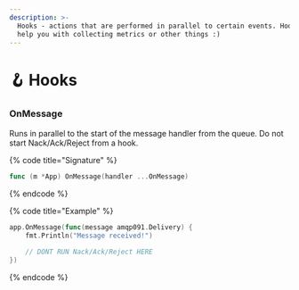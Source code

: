 ```yaml
---
description: >-
  Hooks - actions that are performed in parallel to certain events. Hooks can
  help you with collecting metrics or other things :)
---
```


# 🪝 Hooks

### OnMessage

Runs in parallel to the start of the message handler from the queue. Do not start Nack/Ack/Reject from a hook.

{% code title="Signature" %}
```go
func (m *App) OnMessage(handler ...OnMessage)
```
{% endcode %}

{% code title="Example" %}
```go
app.OnMessage(func(message amqp091.Delivery) {
    fmt.Println("Message received!")
    
    // DONT RUN Nack/Ack/Reject HERE
})
```
{% endcode %}
